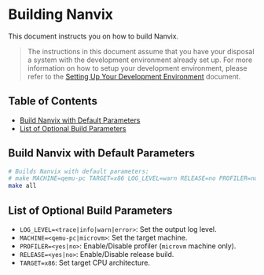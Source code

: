 # Building Nanvix

This document instructs you on how to build Nanvix.

> The instructions in this document assume that you have your disposal a system with the development environment already set up. For more information on how to setup your development environment, please refer to the [Setting Up Your Development Environment](setup.md) document.

## Table of Contents

- [Build Nanvix with Default Parameters](#build-nanvix-with-default-parameters)
- [List of Optional Build Parameters](#list-of-optional-build-parameters)

## Build Nanvix with Default Parameters

```bash
# Builds Nanvix with default parameters:
# make MACHINE=qemu-pc TARGET=x86 LOG_LEVEL=warn RELEASE=no PROFILER=no all
make all
```

## List of Optional Build Parameters

- `LOG_LEVEL=<trace|info|warn|error>`: Set the output log level.
- `MACHINE=<qemu-pc|microvm>`: Set the target machine.
- `PROFILER=<yes|no>`: Enable/Disable profiler (`microvm` machine only).
- `RELEASE=<yes|no>`: Enable/Disable release build.
- `TARGET=x86`: Set target CPU architecture.
